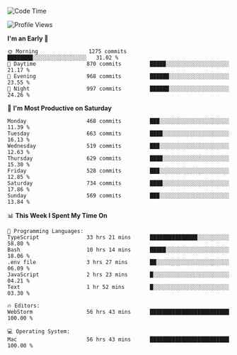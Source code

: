 <!--START_SECTION:waka-->
![Code Time](http://img.shields.io/badge/Code%20Time-2%2C909%20hrs%2026%20mins-blue)

![Profile Views](http://img.shields.io/badge/Profile%20Views-0-blue)

**I'm an Early 🐤** 

```text
🌞 Morning                1275 commits        ████████░░░░░░░░░░░░░░░░░   31.02 % 
🌆 Daytime                870 commits         █████░░░░░░░░░░░░░░░░░░░░   21.17 % 
🌃 Evening                968 commits         ██████░░░░░░░░░░░░░░░░░░░   23.55 % 
🌙 Night                  997 commits         ██████░░░░░░░░░░░░░░░░░░░   24.26 % 
```
📅 **I'm Most Productive on Saturday** 

```text
Monday                   468 commits         ███░░░░░░░░░░░░░░░░░░░░░░   11.39 % 
Tuesday                  663 commits         ████░░░░░░░░░░░░░░░░░░░░░   16.13 % 
Wednesday                519 commits         ███░░░░░░░░░░░░░░░░░░░░░░   12.63 % 
Thursday                 629 commits         ████░░░░░░░░░░░░░░░░░░░░░   15.30 % 
Friday                   528 commits         ███░░░░░░░░░░░░░░░░░░░░░░   12.85 % 
Saturday                 734 commits         ████░░░░░░░░░░░░░░░░░░░░░   17.86 % 
Sunday                   569 commits         ███░░░░░░░░░░░░░░░░░░░░░░   13.84 % 
```


📊 **This Week I Spent My Time On** 

```text
💬 Programming Languages: 
TypeScript               33 hrs 21 mins      ███████████████░░░░░░░░░░   58.80 % 
Bash                     10 hrs 14 mins      █████░░░░░░░░░░░░░░░░░░░░   18.06 % 
.env file                3 hrs 27 mins       ██░░░░░░░░░░░░░░░░░░░░░░░   06.09 % 
JavaScript               2 hrs 23 mins       █░░░░░░░░░░░░░░░░░░░░░░░░   04.21 % 
Text                     1 hr 52 mins        █░░░░░░░░░░░░░░░░░░░░░░░░   03.30 % 

🔥 Editors: 
WebStorm                 56 hrs 43 mins      █████████████████████████   100.00 % 

💻 Operating System: 
Mac                      56 hrs 43 mins      █████████████████████████   100.00 % 
```


<!--END_SECTION:waka-->
